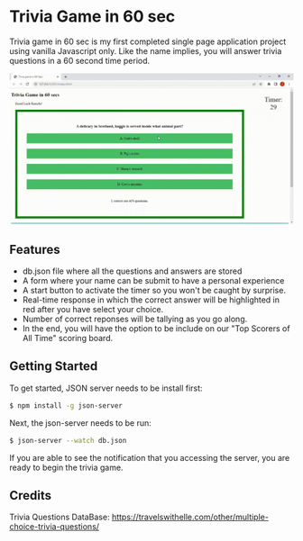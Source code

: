 # Trivia Game in 60 sec
Trivia game in 60 sec is my first completed single page application project using vanilla Javascript only. Like the name implies, you will answer trivia questions in a 60 second time period. 

![Demo](demo.gif)

## Features
* db.json file where all the questions and answers are stored
* A form where your name can be submit to have a personal experience
* A start button to activate the timer so you won't be caught by surprise.
* Real-time response in which the correct answer will be highlighted in red after you have select your choice.
* Number of correct reponses will be tallying as you go along.
* In the end, you will have the option to be include on our "Top Scorers of All Time" scoring board. 

## Getting Started
To get started, JSON server needs to be install first:

```bash
$ npm install -g json-server
```

Next, the json-server needs to be run:

```bash
$ json-server --watch db.json
```
If you are able to see the notification that you accessing the server, you are ready to begin the trivia game. 


## Credits
Trivia Questions DataBase: <https://travelswithelle.com/other/multiple-choice-trivia-questions/>

